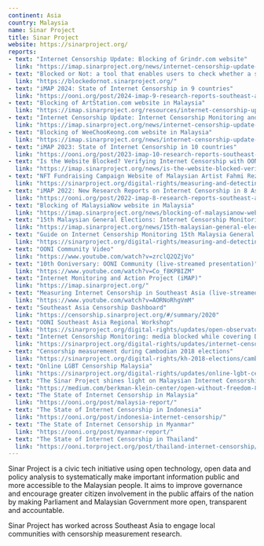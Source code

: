 ```yaml
---
continent: Asia
country: Malaysia
name: Sinar Project
title: Sinar Project
website: https://sinarproject.org/
reports:
- text: "Internet Censorship Update: Blocking of Grindr.com website"
  link: "https://imap.sinarproject.org/news/internet-censorship-update-blocking-of-grindr-com-website"
- text: "Blocked or Not: a tool that enables users to check whether a specific domain is blocked or accessible within Malaysia"
  link: "https://blockedornot.sinarproject.org/"
- text: "iMAP 2024: State of Internet Censorship in 9 countries"
  link: "https://ooni.org/post/2024-imap-9-research-reports-southeast-asia/"
- text: "Blocking of ArtStation.com website in Malaysia"
  link: "https://imap.sinarproject.org/resources/internet-censorship-update-blocking-of-artstation-com-website"
- text: "Internet Censorship Update: Internet Censorship Monitoring and Testing during 2023 Malaysia State Elections - Findings"
  link: "https://imap.sinarproject.org/news/internet-censorship-update-internet-censorship-monitoring-and-testing-during-2023-malaysia-state-elections-findings"
- text: "Blocking of WeeChooKeong.com website in Malaysia"
  link: "https://imap.sinarproject.org/news/internet-censorship-update-blocking-of-weechookeong-com-website"
- text: "iMAP 2023: State of Internet Censorship in 10 countries"
  link: "https://ooni.org/post/2023-imap-10-research-reports-southeast-asia/"
- text: "Is the Website Blocked? Verifying Internet Censorship with OONI Explorer"
  link: "https://imap.sinarproject.org/news/is-the-website-blocked-verifying-internet-censorship-with-ooni-explorer"
- text: "NFT Fundraising Campaign Website of Malaysian Artist Fahmi Reza Blocked"
  link: "https://sinarproject.org/digital-rights/measuring-and-detecting-network-interference/nft-fundraising-campaign-website-of-malaysian-artist-fahmi-reza-blocked"
- text: "iMAP 2022: New Research Reports on Internet Censorship in 8 Asian countries"
  link: "https://ooni.org/post/2022-imap-8-research-reports-southeast-asia/"
- text: "Blocking of MalaysiaNow website in Malaysia"
  link: "https://imap.sinarproject.org/news/blocking-of-malaysianow-website"
- text: "15th Malaysian General Elections: Internet Censorship Monitoring"
  link: "https://imap.sinarproject.org/news/15th-malaysian-general-elections-internet-censorship-monitoring"
- text: "Guide on Internet Censorship Monitoring 15th Malaysia General Election"
  link: "https://sinarproject.org/digital-rights/measuring-and-detecting-network-interference/ge15"
- text: "OONI Community Video"
  link: "https://www.youtube.com/watch?v=zrclQ2QZjVo"
- text: "10th Ooniversary: OONI Community (live-streamed presentation)"
  link: "https://www.youtube.com/watch?v=Co_f8KPBIZM"
- text: "Internet Monitoring and Action Project (iMAP)"
  link: "https://imap.sinarproject.org/"
- text: "Measuring Internet Censorship in Southeast Asia (live-streamed presentation)"
  link: "https://www.youtube.com/watch?v=AORNoRhgVmM"
- text: "Southeast Asia Censorship Dashboard"
  link: "https://censorship.sinarproject.org/#/summary/2020"
- text: "OONI Southeast Asia Regional Workshop"
  link: "https://sinarproject.org/digital-rights/updates/open-observatory-of-network-interference-ooni-southeast-asia-regional-workshop"
- text: "Internet Censorship Monitoring: media blocked while covering Duterte's Drug War in the Philippines"
  link: "https://sinarproject.org/digital-rights/updates/internet-censorship-monitoring-dutertes-drug-war"
- text: "Censorship measurement during Cambodian 2018 elections"
  link: "https://sinarproject.org/digital-rights/kh-2018-elections/cambodia-2018-elections"
- text: "Online LGBT Censorship Malaysia"
  link: "https://sinarproject.org/digital-rights/updates/online-lgbt-censorship-malaysia"
- text: "The Sinar Project shines light on Malaysian Internet Censorship. Interview with Khairil Yusof"
  link: "https://medium.com/berkman-klein-center/open-without-freedom-8faf1df6e45b"
- text: "The State of Internet Censorship in Malaysia"
  link: "https://ooni.org/post/malaysia-report/"
- text: "The State of Internet Censorship in Indonesia"
  link: "https://ooni.org/post/indonesia-internet-censorship/"
- text: "The State of Internet Censorship in Myanmar"
  link: "https://ooni.org/post/myanmar-report/"
- text: "The State of Internet Censorship in Thailand"
  link: "https://ooni.torproject.org/post/thailand-internet-censorship/"
---
```


Sinar Project is a civic tech initiative using open technology, open data and policy analysis to systematically make important information public and more accessible to the Malaysian people. It aims to improve governance and encourage greater citizen involvement in the public affairs of the nation by making Parliament and Malaysian Government more open, transparent and accountable.

Sinar Project has worked across Southeast Asia to engage local communities with censorship measurement research.
